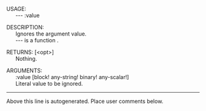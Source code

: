 USAGE:  
&nbsp;&nbsp;&nbsp;&nbsp;&nbsp;&nbsp;--- :value   

DESCRIPTION:  
&nbsp;&nbsp;&nbsp;&nbsp;&nbsp;&nbsp;Ignores the argument value.  
&nbsp;&nbsp;&nbsp;&nbsp;&nbsp;&nbsp;--- is a function .  

RETURNS: [&lt;opt&gt;]  
&nbsp;&nbsp;&nbsp;&nbsp;&nbsp;&nbsp;Nothing.  

ARGUMENTS:  
&nbsp;&nbsp;&nbsp;&nbsp;&nbsp;&nbsp;:value [block! any-string! binary! any-scalar!]  
&nbsp;&nbsp;&nbsp;&nbsp;&nbsp;&nbsp;Literal value to be ignored.  
___
Above this line is autogenerated. Place user comments below.
